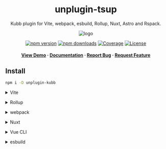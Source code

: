 <div align="center">

<!-- <img src="assets/logo.png" alt="logo" width="200" height="auto" /> -->
<h1>unplugin-tsup</h1>

<p>
   Kubb plugin for Vite, webpack, esbuild, Rollup, Nuxt, Astro and Rspack.
  </p>
  <img src="https://raw.githubusercontent.com/kubb-project/kubb/main/assets/banner.png" alt="logo"  height="auto" />

[![npm version][npm-version-src]][npm-version-href]
[![npm downloads][npm-downloads-src]][npm-downloads-href]
[![Coverage][coverage-src]][coverage-href]
[![License][license-src]][license-href]

<!-- ALL-CONTRIBUTORS-BADGE:START - Do not remove or modify this section -->
<!-- ALL-CONTRIBUTORS-BADGE:END -->
</p>

<h4>
    <a href="https://codesandbox.io/s/github/kubb-project/kubb/tree/alpha/examples/typescript" target="_blank">View Demo</a>
    <span> · </span>
      <a href="https://kubb.dev/" target="_blank">Documentation</a>
    <span> · </span>
      <a href="https://github.com/kubb-project/kubb/issues/" target="_blank">Report Bug</a>
    <span> · </span>
      <a href="https://github.com/kubb-project/kubb/issues/" target="_blank">Request Feature</a>
  </h4>
</div>

## Install

```bash
npm i -D unplugin-kubb
```

<details>
<summary>Vite</summary><br>

```ts
// vite.config.ts
import Plugin from 'unplugin-kubb/vite'

export default defineConfig({
  plugins: [
    Plugin({/* options */}),
  ],
})
```

Example: [`playground/`](./playground/)

<br></details>

<details>
<summary>Rollup</summary><br>

```ts
// rollup.config.js
import Plugin from 'unplugin-kubb/rollup'

export default {
  plugins: [
    Plugin({/* options */}),
  ],
}
```

<br></details>

<details>
<summary>webpack</summary><br>

```ts
// webpack.config.js
module.exports = {
  /* ... */
  plugins: [
    require('unplugin-kubb/webpack')({/* options */}),
  ],
}
```

<br></details>

<details>
<summary>Nuxt</summary><br>

```ts
// nuxt.config.js
export default defineNuxtConfig({
  modules: [
    ['unplugin-kubb/nuxt', {/* options */}],
  ],
})
```

> This module works for both Nuxt 2 and [Nuxt Vite](https://github.com/nuxt/vite)

<br></details>

<details>
<summary>Vue CLI</summary><br>

```ts
// vue.config.js
module.exports = {
  configureWebpack: {
    plugins: [
      require('unplugin-kubb/webpack')({/* options */}),
    ],
  },
}
```

<br></details>

<details>
<summary>esbuild</summary><br>

```ts
// esbuild.config.js
import { build } from 'esbuild'
import Plugin from 'unplugin-kubb/esbuild'

build({
  plugins: [Plugin()],
})
```

<br></details>

<!-- Badges -->

[npm-version-src]: https://img.shields.io/npm/v/unplugin-kubb?flat&colorA=18181B&colorB=f58517
[npm-version-href]: https://npmjs.com/package/unplugin-kubb
[npm-downloads-src]: https://img.shields.io/npm/dm/unplugin-kubb?flat&colorA=18181B&colorB=f58517
[npm-downloads-href]: https://npmjs.com/package/unplugin-kubb
[license-src]: https://img.shields.io/github/license/kubb-project/kubb.svg?flat&colorA=18181B&colorB=f58517
[license-href]: https://github.com/kubb-project/kubb/blob/main/LICENSE
[build-src]: https://img.shields.io/github/actions/workflow/status/kubb-project/kubb/ci.yaml?style=flat&colorA=18181B&colorB=f58517
[build-href]: https://www.npmjs.com/package/unplugin-kubb
[minified-src]: https://img.shields.io/bundlephobia/min/unplugin-kubb?style=flat&colorA=18181B&colorB=f58517
[minified-href]: https://www.npmjs.com/package/unplugin-kubb
[coverage-src]: https://img.shields.io/codecov/c/github/kubb-project/kubb?style=flat&colorA=18181B&colorB=f58517
[coverage-href]: https://www.npmjs.com/package/unplugin-kubb
